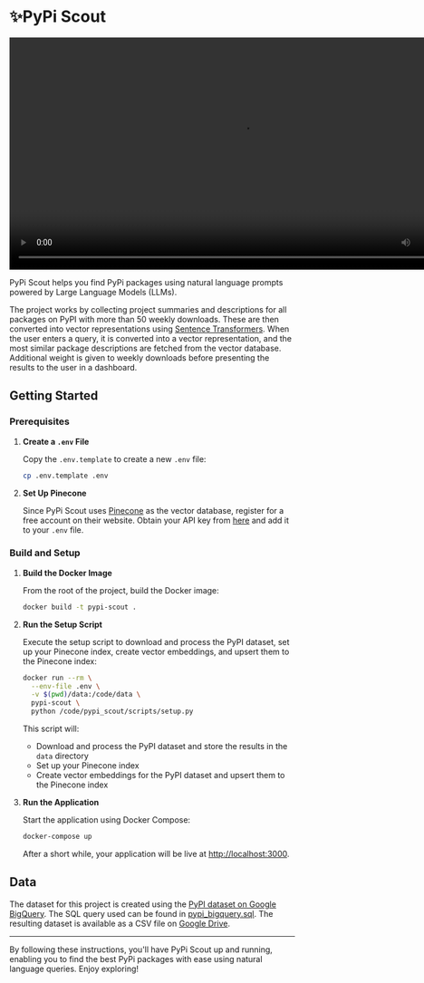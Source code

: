 # ✨PyPi Scout

<div align="center">
  <video src="pypi-scout.mp4" width="820" />
</div>

PyPi Scout helps you find PyPi packages using natural language prompts powered by Large Language Models (LLMs).

The project works by collecting project summaries and descriptions for all packages on PyPI with more than 50 weekly downloads. These are then converted into vector representations using [Sentence Transformers](https://www.sbert.net/). When the user enters a query, it is converted into a vector representation, and the most similar package descriptions are fetched from the vector database. Additional weight is given to weekly downloads before presenting the results to the user in a dashboard.

## Getting Started

### Prerequisites

1. **Create a `.env` File**

   Copy the `.env.template` to create a new `.env` file:

   ```sh
   cp .env.template .env
   ```

2. **Set Up Pinecone**

   Since PyPi Scout uses [Pinecone](https://www.pinecone.io/) as the vector database, register for a free account on their website. Obtain your API key from [here](https://docs.pinecone.io/guides/get-started/quickstart) and add it to your `.env` file.

### Build and Setup

1. **Build the Docker Image**

   From the root of the project, build the Docker image:

   ```sh
   docker build -t pypi-scout .
   ```

2. **Run the Setup Script**

   Execute the setup script to download and process the PyPI dataset, set up your Pinecone index, create vector embeddings, and upsert them to the Pinecone index:

   ```sh
   docker run --rm \
     --env-file .env \
     -v $(pwd)/data:/code/data \
     pypi-scout \
     python /code/pypi_scout/scripts/setup.py
   ```

   This script will:

   - Download and process the PyPI dataset and store the results in the `data` directory
   - Set up your Pinecone index
   - Create vector embeddings for the PyPI dataset and upsert them to the Pinecone index

3. **Run the Application**

   Start the application using Docker Compose:

   ```sh
   docker-compose up
   ```

   After a short while, your application will be live at [http://localhost:3000](http://localhost:3000).

## Data

The dataset for this project is created using the [PyPI dataset on Google BigQuery](https://console.cloud.google.com/marketplace/product/gcp-public-data-pypi/pypi?project=regal-net-412415). The SQL query used can be found in [pypi_bigquery.sql](./pypi_bigquery.sql). The resulting dataset is available as a CSV file on [Google Drive](https://drive.google.com/file/d/1huR7-VD3AieBRCcQyRX9MWbPLMb_czjq/view?usp=sharing).

---

By following these instructions, you'll have PyPi Scout up and running, enabling you to find the best PyPi packages with ease using natural language queries. Enjoy exploring!

